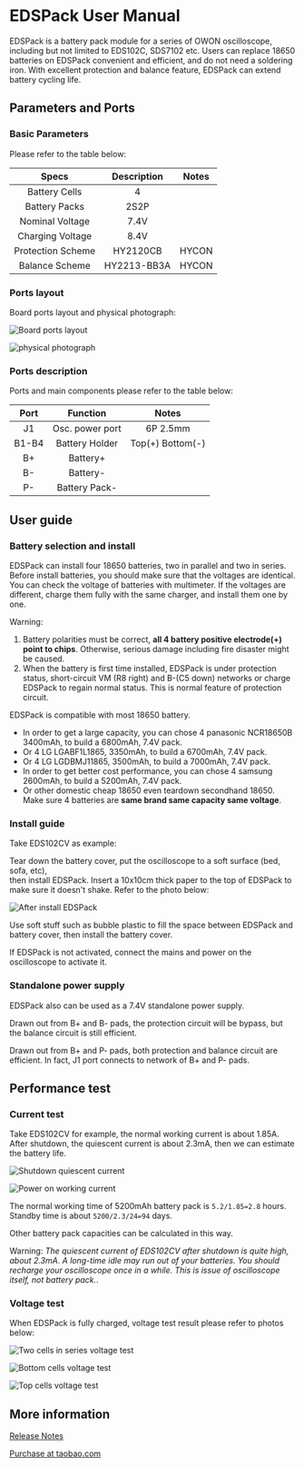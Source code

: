 # EDSPack User Manual

EDSPack is a battery pack module for a series of OWON oscilloscope, including
but not limited to EDS102C, SDS7102 etc. Users can replace 18650 batteries on
EDSPack convenient and efficient, and do not need a soldering iron. With excellent
protection and balance feature, EDSPack can extend battery cycling life.

## Parameters and Ports

### Basic Parameters

Please refer to the table below:

| Specs            | Description | Notes |
|:----------------:|:-----------:|:-----:|
| Battery Cells    | 4           |       |
| Battery Packs    | 2S2P        |       |
| Nominal Voltage  | 7.4V        |       |
| Charging Voltage | 8.4V        |       |
| Protection Scheme| HY2120CB    | HYCON |
| Balance Scheme   | HY2213-BB3A | HYCON |

### Ports layout

Board ports layout and physical photograph:

![Board ports layout](image/01-主板端子布局.png "Board ports layout")

![physical photograph](image/09-EDSPack实物图.png "physical photograph")

### Ports description

Ports and main components please refer to the table below:

|   Port       | Function               | Notes            |
|:------------:|:----------------------:|:----------------:|
| J1           | Osc. power port        | 6P 2.5mm         |
| B1-B4        | Battery Holder         | Top(+) Bottom(-) |
| B+           | Battery+               |                  |
| B-           | Battery-               |                  |
| P-           | Battery Pack-          |                  |

## User guide

### Battery selection and install

EDSPack can install four 18650 batteries, two in parallel and two in series.
Before install batteries, you should make sure that the voltages are identical.
You can check the voltage of batteries with multimeter. If the voltages are
different, charge them fully with the same charger, and install them one by one.

Warning:

 1. Battery polarities must be correct, **all 4 battery positive electrode(+) point to chips**.
    Otherwise, serious damage including fire disaster might be caused.
 2. When the battery is first time installed, EDSPack is under protection status,
    short-circuit VM (R8 right) and B-(C5 down) networks or charge EDSPack to
    regain normal status. This is normal feature of protection circuit.

EDSPack is compatible with most 18650 battery.

- In order to get a large capacity, you can chose 4 panasonic NCR18650B 3400mAh, to build a 6800mAh, 7.4V pack.
- Or 4 LG LGABF1L1865, 3350mAh, to build a 6700mAh, 7.4V pack.
- Or 4 LG LGDBMJ11865, 3500mAh, to build a 7000mAh, 7.4V pack.
- In order to get better cost performance, you can chose 4 samsung 2600mAh, to build a 5200mAh, 7.4V pack.
- Or other domestic cheap 18650 even teardown secondhand 18650. Make sure 4 batteries are **same brand same capacity same voltage**.

### Install guide

Take EDS102CV as example:

Tear down the battery cover, put the oscilloscope to a soft surface (bed, sofa, etc),  
then install EDSPack. Insert a 10x10cm thick paper to the top of EDSPack to make
sure it doesn't shake. Refer to the photo below:

![After install EDSPack](image/03-装入EDSPack以后的电池仓.png "After install EDSPack")

Use soft stuff such as bubble plastic to fill the space between EDSPack and 
battery cover, then install the battery cover.

If EDSPack is not activated, connect the mains and power on the oscilloscope to activate it.

### Standalone power supply

EDSPack also can be used as a 7.4V standalone power supply.

Drawn out from B+ and B- pads, the protection circuit will be bypass, but the 
balance circuit is still efficient.

Drawn out from B+ and P- pads, both protection and balance circuit are efficient.
In fact, J1 port connects to network of B+ and P- pads.

## Performance test

### Current test

Take EDS102CV for example, the normal working current is about 1.85A. After shutdown, 
the quiescent current is about 2.3mA, then we can estimate the battery life.

![Shutdown quiescent current](image/04-关机静态电流.png "Shutdown quiescent current")

![Power on working current](image/05-开机工作电流.png "Power on working current")

The normal working time of 5200mAh battery pack is `5.2/1.85=2.8` hours. Standby 
time is about `5200/2.3/24=94` days.

Other battery pack capacities can be calculated in this way.

Warning: *The quiescent current of EDS102CV after shutdown is quite high, about 2.3mA.
A long-time idle may run out of your batteries. You should recharge your oscilloscope
once in a while. This is issue of oscilloscope itself, not battery pack.*.

### Voltage test

When EDSPack is fully charged, voltage test result please refer to photos below:

![Two cells in series voltage test](image/06-两节电池电压测试.png "Two cells in series voltage test")

![Bottom cells voltage test](image/07-底部电池电压测试.png "Bottom cells voltage test")

![Top cells voltage test](image/08-顶部电池电压测试.png "Top cells voltage test")

## More information

[Release Notes](ReleaseNotes_EN.md)

[Purchase at taobao.com](https://item.taobao.com/item.htm?spm=a1z10.1-c.w4004-9102396040.29.17d11e5fmlPS4n&id=522970098585)
